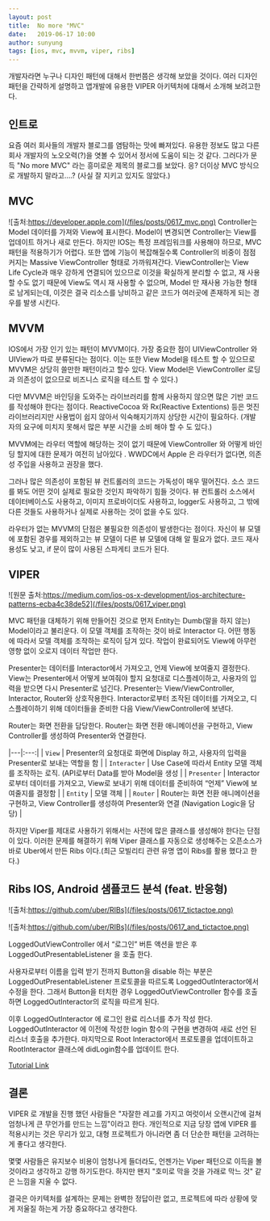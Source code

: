 ```yaml
---
layout: post
title:  No more "MVC"
date:   2019-06-17 10:00
author: sunyung
tags: [ios, mvc, mvvm, viper, ribs]
---
```


개발자라면 누구나 디자인 패턴에 대해서 한번쯤은 생각해 보았을 것이다.
여러 디자인 패턴을 간략하게 설명하고 앱개발에 유용한 VIPER 아키텍처에 대해서 소개해 보려고한다.

## 인트로
요즘 여러 회사들의 개발자 블로그를 염탐하는 맛에 빠져있다. 유용한 정보도 많고 다른 회사 개발자의 노오오력(?)을 엿볼 수 있어서 정서에 도움이 되는 것 같다.
그러다가 문득  "No more MVC" 라는 흥미로운 제목의 블로그를 보았다. 응? 더이상 MVC 방식으로 개발하지 말라고....? (사실 잘 지키고 있지도 않았다.)


## MVC
![출처:https://developer.apple.com](/files/posts/0617_mvc.png)
Controller는 Model 데이터를 가져와 View에 표시한다. Model이 변경되면 Controller는 View를 업데이트 하거나 새로 만든다. 하지만 IOS는 특정 프레임워크를 사용해야 하므로, MVC패턴을 적용하기가 어렵다.
또한 앱에 기능이 복잡해질수록 Controller의 비중이 점점 커지는 Massive ViewController 형태로 가까워져간다.
ViewController는 View Life Cycle과 매우 강하게 연결되어 있으므로 이것을 확실하게 분리할 수 없고, 재 사용할 수도 없기 때문에 View도 역시 재 사용할 수 없으며, Model 만 재사용 가능한 형태로 남게되는데, 이것은 결국 리소스를 낭비하고 같은 코드가 여러곳에 존재하게 되는 경우를 발생 시킨다.


## MVVM
IOS에서 가장 인기 있는 패턴이 MVVM이다. 가장 중요한 점이 UIViewController 와 UIView가 따로 분류된다는 점이다. 이는 또한 View Model을 테스트 할 수 있으므로 MVVM은 상당히 쓸만한 패턴이라고 할수 있다. View Model은 ViewController 로딩과 의존성이 없으므로 비즈니스 로직을 테스트 할 수 있다.)

다만 MVVM은 바인딩을 도와주는 라이브러리를 함께 사용하지 않으면 많은 기반 코드를 작성해야 한다는 점이다. ReactiveCocoa 와  Rx(Reactive Extentions) 등은 멋진 라이브러리지만 사용법이 쉽지 않아서 익숙해지기까지 상당한 시간이 필요하다. (개발자의 요구에 미치지 못해서 많은 부분 시간을 소비 해야 할 수 도 있다.)

MVVM에는 라우터 역할에 해당하는 것이 없기 때문에 ViewController 와 어떻게 바인딩 할지에 대한 문제가 여전히 남아있다 . WWDC에서 Apple 은 라우터가 없다면, 의존성 주입을 사용하고 권장을 했다.

그러나 많은 의존성이 포함된 뷰 컨트롤러의 코드는 가독성이 매우 떨어진다. 소스 코드를 봐도 어떤 것이 실제로 필요한 것인지 파악하기 힘들 것이다. 뷰 컨트롤러 소스에서 데이터베이스도 사용하고, 이미지 프로바이더도 사용하고, logger도 사용하고, 그 밖에 다른 것들도 사용하거나 실제로 사용하는 것이 없을 수도 있다.

라우터가 없는 MVVM의 단점은 불필요한 의존성이 발생한다는 점이다. 자신이 뷰 모델에 포함된 경우를 제외하고는 뷰 모델이 다른 뷰 모델에 대해 알 필요가 없다.
코드 재사용성도 낮고, if 문이 많이 사용된 스파게티 코드가 된다.

## VIPER

![원문 출처:https://medium.com/ios-os-x-development/ios-architecture-patterns-ecba4c38de52](/files/posts/0617_viper.png)

MVC 패턴을 대체하기 위해 만들어진 것으로 먼저 Entity는 Dumb(말을 하지 않는) Model이라고 불리운다. 이 모델 객체를 조작하는 것이 바로 Interactor 다. 어떤 행동에 따라서 모델 객체를 조작하는 로직이 담겨 있다. 작업이 완료되어도 View에 아무런 영향 없이 오로지 데이터 작업만 한다.

Presenter는 데이터를 Interactor에서 가져오고, 언제 View에 보여줄지 결정한다. View는 Presenter에서 어떻게 보여줘야 할지 요청대로 디스플레이하고, 사용자의 입력을 받으면 다시 Presenter로 넘긴다. Presenter는 View/ViewController, Interactor, Router와 상호작용한다. Interactor로부터 조작된 데이터를 가져오고, 디스플레이하기 위해 데이터들을 준비한 다음 View/ViewController에 보낸다.

Router는 화면 전환을 담당한다. Router는 화면 전환 애니메이션을 구현하고, View Controller를 생성하여 Presenter와 연결한다.

|---|:---:|
| `View` | Presenter의 요청대로 화면에 Display 하고, 사용자의 입력을 Presenter로 보내는 역할을 함 |
| `Interacter` | Use Case에 따라서 Entity 모델 객체를 조작하는 로직. (API로부터 Data를 받아 Model을 생성 |
| `Presenter` | Interactor로부터 데이터를 가져오고, View로 보내기 위해 데이터를 준비하여 “언제” View에 보여줄지를 결정함 |
| `Entity` | 모델 객체 |
| `Router` | Router는 화면 전환 애니메이션을 구현하고, View Controller를 생성하여 Presenter와 연결 (Navigation Logic을 담당) |

하지만 Viper를 제대로 사용하기 위해서는 사전에 많은 클래스를 생성해야 한다는 단점이 있다.
이러한 문제를 해결하기 위해 Viper 클래스를 자동으로 생성해주는 오픈소스가 바로 Uber에서 만든 Ribs 이다.(최근 모빌리티 관련 유명 앱이 Ribs를 활용 했다고 한다.)


## Ribs IOS, Android 샘플코드 분석 (feat. 반응형)
![출처:https://github.com/uber/RIBs](/files/posts/0617_tictactoe.png)

![출처:https://github.com/uber/RIBs](/files/posts/0617_and_tictactoe.png)

LoggedOutViewController 에서 “로그인” 버튼 액션을 받은 후 LoggedOutPresentableListener 을 호출 한다.

사용자로부터 이름을 입력 받기 전까지 Button을 disable 하는 부분은 LoggedOutPresentableListener 프로토콜을 따르도록 LoggedOutInteractor에서 수정을 한다.
그래서 Button을 터치한 경우 LoggedOutViewController 함수를 호출하면 LoggedOutInteractor의 로직을 따르게 된다.

이후 LoggedOutInteractor 에 로그인 완료 리스너를 추가 작성 한다. LoggedOutInteractor 에 이전에 작성한 login 함수의 구현을 변경하여 새로 선언 된 리스너 호출을 추가한다.
마지막으로 Root Interactor에서 프로토콜을 업데이트하고 RootInteractor 클래스에 didLogin함수를 업데이트 한다.

[Tutorial Link](https://github.com/uber/RIBs/wiki/iOS-Tutorial-1)

## 결론

VIPER 로 개발을 진행 했던 사람들은 "자잘한 레고를 가지고 여럿이서 오랜시간에 걸쳐  엄청나게 큰 무언가를 만드는 느낌"이라고 한다. 
개인적으로 지금 당장 앱에 VIPER 를 적용시키는 것은 무리가 있고, 대형 프로젝트가 아니라면 좀 더 단순한 패턴을 고려하는게 좋다고 생각한다.

몇몇 사람들은 유지보수 비용이 엄청나게 들더라도,  언젠가는 Viper 패턴으로 이득을 볼 것이라고 생각하고 강행 하기도한다. 
하지만 왠지 "호미로 막을 것을 가래로 막느 것" 같은 느낌을 지울 수 없다.

결국은 아키텍처를 설계하는 문제는 완벽한 정답이란 없고, 프로젝트에 따라 상황에 맞게 저울질 하는게 가장 중요하다고 생각한다.

